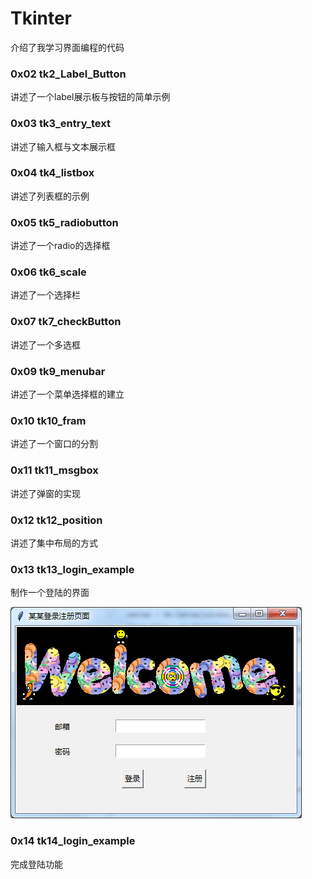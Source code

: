 # Tkinter
介绍了我学习界面编程的代码


### 0x02 tk2_Label_Button

讲述了一个label展示板与按钮的简单示例

### 0x03 tk3_entry_text

讲述了输入框与文本展示框

### 0x04 tk4_listbox

讲述了列表框的示例

### 0x05 tk5_radiobutton

讲述了一个radio的选择框

### 0x06 tk6_scale

讲述了一个选择栏

### 0x07 tk7_checkButton

讲述了一个多选框



### 0x09 tk9_menubar

讲述了一个菜单选择框的建立



### 0x10 tk10_fram

讲述了一个窗口的分割


### 0x11 tk11_msgbox

讲述了弹窗的实现


### 0x12 tk12_position

讲述了集中布局的方式


### 0x13 tk13_login_example

制作一个登陆的界面

![](https://raw.githubusercontent.com/Hatcat123/GraphicBed/master/Img/20190311165500.png)



### 0x14 tk14_login_example

完成登陆功能
